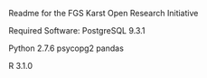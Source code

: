 Readme for the FGS Karst Open Research Initiative

Required Software:
PostgreSQL 9.3.1

Python 2.7.6
psycopg2
pandas

R 3.1.0

